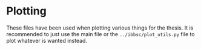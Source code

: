 # Plotting
These files have been used when plotting various things for the thesis. 
It is recommended to just use the main file or the `../ibbsc/plot_utils.py` file to plot whatever is wanted instead.
